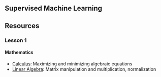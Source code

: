 ## Supervised Machine Learning


## Resources
### Lesson 1
#### Mathematics
- [Calculus](https://betterexplained.com/guides/calculus/): Maximizing and minimizing algebraic equations
- [Linear Algebra](https://betterexplained.com/articles/linear-algebra-guide/): Matrix manipulation and multiplication, normalization

